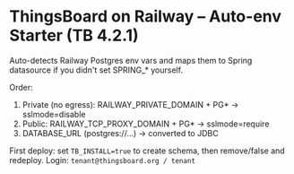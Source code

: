 # ThingsBoard on Railway – Auto-env Starter (TB 4.2.1)

Auto-detects Railway Postgres env vars and maps them to Spring datasource if you
didn't set SPRING_* yourself.

Order:
1) Private (no egress): RAILWAY_PRIVATE_DOMAIN + PG* → sslmode=disable
2) Public: RAILWAY_TCP_PROXY_DOMAIN + PG* → sslmode=require
3) DATABASE_URL (postgres://...) → converted to JDBC

First deploy: set `TB_INSTALL=true` to create schema, then remove/false and redeploy.
Login: `tenant@thingsboard.org / tenant`
